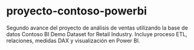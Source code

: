 # proyecto-contoso-powerbi
Segundo avance del proyecto de análisis de ventas utilizando la base de datos Contoso BI Demo Dataset for Retail Industry. Incluye proceso ETL, relaciones, medidas DAX y visualización en Power BI.
